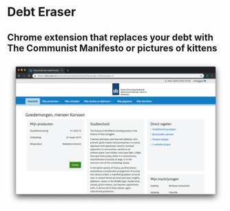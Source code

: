 # Debt Eraser
## Chrome extension that replaces your debt with The Communist Manifesto or pictures of kittens
![Debt Eraser Screenshot](screenshot.png)

